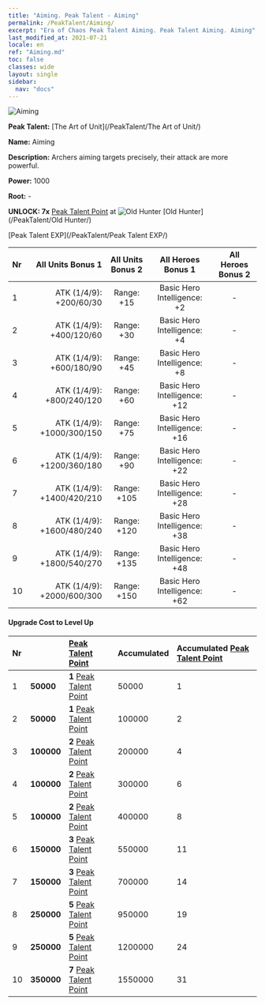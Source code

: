 ```yaml
---
title: "Aiming. Peak Talent - Aiming"
permalink: /PeakTalent/Aiming/
excerpt: "Era of Chaos Peak Talent Aiming. Peak Talent Aiming. Aiming"
last_modified_at: 2021-07-21
locale: en
ref: "Aiming.md"
toc: false
classes: wide
layout: single
sidebar:
  nav: "docs"
---
```


  ![Aiming](/images/pt/talent_2009.png)

  **Peak Talent:** [The Art of Unit](/PeakTalent/The Art of Unit/)

  **Name:** Aiming

  **Description:** Archers aiming targets precisely, their attack are more powerful.

  **Power:** 1000

  **Root:** -

  **UNLOCK: 7x** [Peak Talent Point](/Items/con_934/) at ![Old Hunter](/images/pt/talent_2010.png) [Old Hunter](/PeakTalent/Old Hunter/)

  [Peak Talent EXP](/PeakTalent/Peak Talent EXP/)

  | Nr | All Units Bonus 1 | All Units Bonus 2 | All Heroes Bonus 1 | All Heroes Bonus 2 |
  |:---|--------------:|:-------------:|:-------------:|:-------------:|
  | 1 | ATK (1/4/9): +200/60/30 | Range: +15 | Basic Hero Intelligence: +2 | - |
  | 2 | ATK (1/4/9): +400/120/60 | Range: +30 | Basic Hero Intelligence: +4 | - |
  | 3 | ATK (1/4/9): +600/180/90 | Range: +45 | Basic Hero Intelligence: +8 | - |
  | 4 | ATK (1/4/9): +800/240/120 | Range: +60 | Basic Hero Intelligence: +12 | - |
  | 5 | ATK (1/4/9): +1000/300/150 | Range: +75 | Basic Hero Intelligence: +16 | - |
  | 6 | ATK (1/4/9): +1200/360/180 | Range: +90 | Basic Hero Intelligence: +22 | - |
  | 7 | ATK (1/4/9): +1400/420/210 | Range: +105 | Basic Hero Intelligence: +28 | - |
  | 8 | ATK (1/4/9): +1600/480/240 | Range: +120 | Basic Hero Intelligence: +38 | - |
  | 9 | ATK (1/4/9): +1800/540/270 | Range: +135 | Basic Hero Intelligence: +48 | - |
  | 10 | ATK (1/4/9): +2000/600/300 | Range: +150 | Basic Hero Intelligence: +62 | - |


#### Upgrade Cost to Level Up

  | Nr | <i class="fas fa-coins"/> | [Peak Talent Point](/Items/con_934/) | Accumulated <i class="fas fa-coins"/> | Accumulated [Peak Talent Point](/Items/con_934/) |
  |:---|:--------------|:-------------|:-------------|:-------------|
  | 1 | **50000** | **1** [Peak Talent Point](/Items/con_934/) | 50000 | 1 |
  | 2 | **50000** | **1** [Peak Talent Point](/Items/con_934/) | 100000 | 2 |
  | 3 | **100000** | **2** [Peak Talent Point](/Items/con_934/) | 200000 | 4 |
  | 4 | **100000** | **2** [Peak Talent Point](/Items/con_934/) | 300000 | 6 |
  | 5 | **100000** | **2** [Peak Talent Point](/Items/con_934/) | 400000 | 8 |
  | 6 | **150000** | **3** [Peak Talent Point](/Items/con_934/) | 550000 | 11 |
  | 7 | **150000** | **3** [Peak Talent Point](/Items/con_934/) | 700000 | 14 |
  | 8 | **250000** | **5** [Peak Talent Point](/Items/con_934/) | 950000 | 19 |
  | 9 | **250000** | **5** [Peak Talent Point](/Items/con_934/) | 1200000 | 24 |
  | 10 | **350000** | **7** [Peak Talent Point](/Items/con_934/) | 1550000 | 31 |
